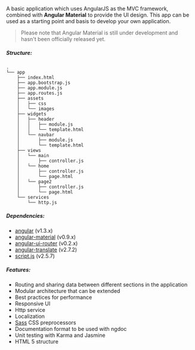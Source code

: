 A basic application which uses AngularJS as the MVC framework, combined with **Angular Material** to provide the UI design. This app can be used as a starting point and basis to develop your own application.

> Please note that Angular Material is still under development and hasn't been officially released yet.

##### Structure:

```
.
└── app
    ├── index.html
    ├── app.bootstrap.js
    ├── app.module.js
    ├── app.routes.js
    ├── assets
    │   ├── css
    │   └── images
    ├── widgets
    │   ├── header
    │   │   ├── module.js
    │   │   └── template.html
    │   └── navbar
    │       ├── module.js
    │       └── template.html
    ├── views
    │   └── main
    │       ├── controller.js
    │   └── home
    │       ├── controller.js
    │       └── page.html
    │   └── page2
    │       ├── controller.js
    │       └── page.html
    └── services
        └── http.js
```

##### Dependencies:
- <a href="https://angularjs.org/">angular</a> (v1.3.x)
- <a href="https://github.com/angular/material">angular-material</a> (v0.9.x)
- <a href="https://github.com/angular-ui/ui-router">angular-ui-router</a> (v0.2.x)
- <a href="https://github.com/angular-translate/angular-translate">angular-translate</a> (v2.7.2)
- <a href="https://github.com/ded/script.js/">script.js</a> (v2.5.7)


##### Features:
- Routing and sharing data between different sections in the application
- Modular architecture that can be extended
- Best practices for performance
- Responsive UI
- Http service
- Localization
- <a href="http://sass-lang.com/">Sass</a> CSS preprocessors
- Documentation format to be used with ngdoc
- Unit testing with Karma and Jasmine
- HTML 5 structure

